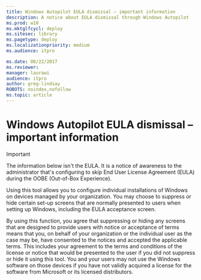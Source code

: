 ```yaml
---
title: Windows Autopilot EULA dismissal – important information
description: A notice about EULA dismissal through Windows Autopilot
ms.prod: w10
ms.mktglfcycl: deploy
ms.sitesec: library
ms.pagetype: deploy
ms.localizationpriority: medium
ms.audience: itpro

ms.date: 08/22/2017
ms.reviewer: 
manager: laurawi
audience: itpro
author: greg-lindsay
ROBOTS: noindex,nofollow
ms.topic: article
---
```

# Windows Autopilot EULA dismissal – important information

>[!IMPORTANT]
>The information below isn't the EULA. It is a notice of awareness to the administrator that's configuring to skip End User License Agreement (EULA) during the OOBE (Out-of-Box Experience).

Using this tool allows you to configure individual installations of Windows on devices managed by your organization. You may choose to suppress or hide certain set-up screens that are normally presented to users when setting up Windows, including the EULA acceptance screen.  

By using this function, you agree that suppressing or hiding any screens that are designed to provide users with notice or acceptance of terms means that you, on behalf of your organization or the individual user as the case may be, have consented to the notices and accepted the applicable terms.  This includes your agreement to the terms and conditions of the license or notice that would be presented to the user if you did not suppress or hide it using this tool. You and your users may not use the Windows software on those devices if you have not validly acquired a license for the software from Microsoft or its licensed distributors.
